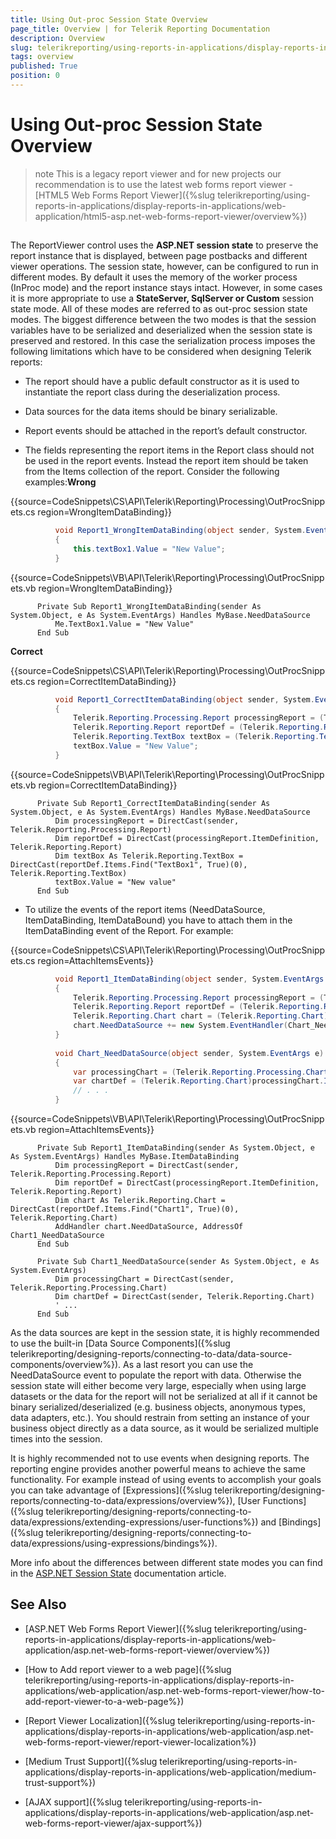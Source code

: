 ```yaml
---
title: Using Out-proc Session State Overview
page_title: Overview | for Telerik Reporting Documentation
description: Overview
slug: telerikreporting/using-reports-in-applications/display-reports-in-applications/web-application/asp.net-web-forms-report-viewer/using-out-proc-session-state/overview
tags: overview
published: True
position: 0
---
```


# Using Out-proc Session State Overview



>note This is a legacy report viewer and for new projects our recommendation is to use the latest web forms report viewer -           [HTML5 Web Forms Report Viewer]({%slug telerikreporting/using-reports-in-applications/display-reports-in-applications/web-application/html5-asp.net-web-forms-report-viewer/overview%})


## 

The ReportViewer control uses the __ASP.NET session state__  to preserve the report instance that is displayed,           between page postbacks and different viewer operations. The session state, however, can be configured to run in different modes.           By default it uses the memory of the worker process (InProc mode) and the report instance stays intact. However, in some cases           it is more appropriate to use a __StateServer, SqlServer or Custom__  session state mode. All of these modes are referred to as out-proc           session state modes. The biggest difference between the two modes is that the session variables have to be serialized and deserialized           when the session state is preserved and restored. In this case the serialization process imposes the following limitations which have to           be considered when designing Telerik reports:         

* The report should have a public default constructor as it is used to instantiate the report class during the deserialization process.

* Data sources for the data items should be binary serializable.

* Report events should be attached in the report’s default constructor.

* The fields representing the report items in the Report class should not be used in the report events.
            Instead the report item should be taken from the Items collection of the report. Consider the following examples:__Wrong__ 

{{source=CodeSnippets\CS\API\Telerik\Reporting\Processing\OutProcSnippets.cs region=WrongItemDataBinding}}
  ````C#
	        void Report1_WrongItemDataBinding(object sender, System.EventArgs e)
	        {
	            this.textBox1.Value = "New Value";
	        }
````



{{source=CodeSnippets\VB\API\Telerik\Reporting\Processing\OutProcSnippets.vb region=WrongItemDataBinding}}
  ````VB
	    Private Sub Report1_WrongItemDataBinding(sender As System.Object, e As System.EventArgs) Handles MyBase.NeedDataSource
	        Me.TextBox1.Value = "New Value"
	    End Sub
````

__Correct__ 

{{source=CodeSnippets\CS\API\Telerik\Reporting\Processing\OutProcSnippets.cs region=CorrectItemDataBinding}}
  ````C#
	        void Report1_CorrectItemDataBinding(object sender, System.EventArgs e)
	        {
	            Telerik.Reporting.Processing.Report processingReport = (Telerik.Reporting.Processing.Report)sender;
	            Telerik.Reporting.Report reportDef = (Telerik.Reporting.Report)processingReport.ItemDefinition;
	            Telerik.Reporting.TextBox textBox = (Telerik.Reporting.TextBox)(reportDef.Items.Find("textBox1", true)[0]);
	            textBox.Value = "New Value";
	        }
````



{{source=CodeSnippets\VB\API\Telerik\Reporting\Processing\OutProcSnippets.vb region=CorrectItemDataBinding}}
  ````VB
	    Private Sub Report1_CorrectItemDataBinding(sender As System.Object, e As System.EventArgs) Handles MyBase.NeedDataSource
	        Dim processingReport = DirectCast(sender, Telerik.Reporting.Processing.Report)
	        Dim reportDef = DirectCast(processingReport.ItemDefinition, Telerik.Reporting.Report)
	        Dim textBox As Telerik.Reporting.TextBox = DirectCast(reportDef.Items.Find("TextBox1", True)(0), Telerik.Reporting.TextBox)
	        textBox.Value = "New value"
	    End Sub
````



* To utilize the events of the report items (NeedDataSource, ItemDataBinding, ItemDataBound) you have to attach
            them in the ItemDataBinding event of the Report. For example:

{{source=CodeSnippets\CS\API\Telerik\Reporting\Processing\OutProcSnippets.cs region=AttachItemsEvents}}
  ````C#
	        void Report1_ItemDataBinding(object sender, System.EventArgs e)
	        {
	            Telerik.Reporting.Processing.Report processingReport = (Telerik.Reporting.Processing.Report)sender;
	            Telerik.Reporting.Report reportDef = (Telerik.Reporting.Report)processingReport.ItemDefinition;
	            Telerik.Reporting.Chart chart = (Telerik.Reporting.Chart)(reportDef.Items.Find("chart1", true)[0]);
	            chart.NeedDataSource += new System.EventHandler(Chart_NeedDataSource);
	        }
	
	        void Chart_NeedDataSource(object sender, System.EventArgs e)
	        {
	            var processingChart = (Telerik.Reporting.Processing.Chart)sender;
	            var chartDef = (Telerik.Reporting.Chart)processingChart.ItemDefinition;
	            // . . .
	        }
````



{{source=CodeSnippets\VB\API\Telerik\Reporting\Processing\OutProcSnippets.vb region=AttachItemsEvents}}
  ````VB
	    Private Sub Report1_ItemDataBinding(sender As System.Object, e As System.EventArgs) Handles MyBase.ItemDataBinding
	        Dim processingReport = DirectCast(sender, Telerik.Reporting.Processing.Report)
	        Dim reportDef = DirectCast(processingReport.ItemDefinition, Telerik.Reporting.Report)
	        Dim chart As Telerik.Reporting.Chart = DirectCast(reportDef.Items.Find("Chart1", True)(0), Telerik.Reporting.Chart)
	        AddHandler chart.NeedDataSource, AddressOf Chart1_NeedDataSource
	    End Sub
	
	    Private Sub Chart1_NeedDataSource(sender As System.Object, e As System.EventArgs)
	        Dim processingChart = DirectCast(sender, Telerik.Reporting.Processing.Chart)
	        Dim chartDef = DirectCast(sender, Telerik.Reporting.Chart)
	        ' ...
	    End Sub
````



As the data sources are kept in the session state, it is highly recommended to use the built-in [Data Source Components]({%slug telerikreporting/designing-reports/connecting-to-data/data-source-components/overview%}).           As a last resort you can use the NeedDataSource event to populate the report with data. Otherwise the session state will either           become very large, especially when using large datasets or the data for the report will not be serialized at all if it cannot be           binary serialized/deserialized (e.g. business objects, anonymous types, data adapters, etc.). You should restrain from setting an           instance of your business object directly as a data source, as it would be serialized multiple times into the session.         

It is highly recommended not to use events when designing reports. The reporting engine provides another powerful means to achieve the           same functionality. For example instead of using events to accomplish your goals you can take advantage of            [Expressions]({%slug telerikreporting/designing-reports/connecting-to-data/expressions/overview%}), [User Functions]({%slug telerikreporting/designing-reports/connecting-to-data/expressions/extending-expressions/user-functions%}) and            [Bindings]({%slug telerikreporting/designing-reports/connecting-to-data/expressions/using-expressions/bindings%}).         

More info about the differences between different state modes you can find in the            [ASP.NET Session State](http://msdn.microsoft.com/en-us/library/ms972429.aspx)  documentation article.         

## See Also


 * [ASP.NET Web Forms Report Viewer]({%slug telerikreporting/using-reports-in-applications/display-reports-in-applications/web-application/asp.net-web-forms-report-viewer/overview%})

 * [How to Add report viewer to a web page]({%slug telerikreporting/using-reports-in-applications/display-reports-in-applications/web-application/asp.net-web-forms-report-viewer/how-to-add-report-viewer-to-a-web-page%})

 * [Report Viewer Localization]({%slug telerikreporting/using-reports-in-applications/display-reports-in-applications/web-application/asp.net-web-forms-report-viewer/report-viewer-localization%})

 * [Medium Trust Support]({%slug telerikreporting/using-reports-in-applications/display-reports-in-applications/web-application/medium-trust-support%})

 * [AJAX support]({%slug telerikreporting/using-reports-in-applications/display-reports-in-applications/web-application/asp.net-web-forms-report-viewer/ajax-support%})
